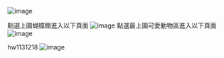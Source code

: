 
![image](https://github.com/user-attachments/assets/a8652874-0a80-4780-9786-ff2f12dd65d9)

點選上圖蝴蝶館進入以下頁面
![image](https://github.com/user-attachments/assets/a9361266-b963-48ce-ac53-7815c4b075d0)
點選最上圖可愛動物區進入以下頁面
![image](https://github.com/user-attachments/assets/6c31b2a6-ce1a-4b09-930e-c21d657c2f3b)


hw1131218
![image](https://github.com/user-attachments/assets/34f39ba5-15f3-411b-bc35-f2eb932ea26e)
